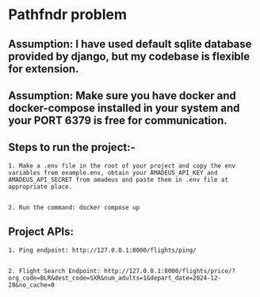 # Pathfndr problem


## Assumption: I have used default sqlite database provided by django, but my codebase is flexible for extension.


## Assumption: Make sure you have docker and docker-compose installed in your system and your PORT 6379 is free for communication.


## Steps to run the project:-


    1. Make a .env file in the root of your project and copy the env variables from example.env, obtain your AMADEUS_API_KEY and 
    AMADEUS_API_SECRET from amadeus and paste them in .env file at appropriate place.


    2. Run the command: docker compose up


## Project APIs:


    1. Ping endpoint: http://127.0.0.1:8000/flights/ping/

    
    2. Flight Search Endpoint: http://127.0.0.1:8000/flights/price/?org_code=BLR&dest_code=SXR&num_adults=1&depart_date=2024-12-28&no_cache=0

